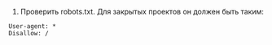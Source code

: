 1. Проверить robots.txt. Для закрытых проектов он должен быть таким:

```
User-agent: *
Disallow: /
```
